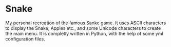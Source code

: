 # Snake
My personal recreation of the famous Sanke game. It uses ASCII characters to display the Snake, Apples etc., and some Unicode characters to create the main menu.
It is completly written in Python, with the help of some yml configuration files.